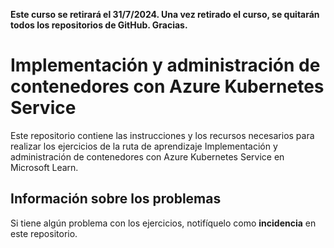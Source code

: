 **Este curso se retirará el **31/7/2024**.  Una vez retirado el curso, se quitarán todos los repositorios de GitHub. Gracias.**

# Implementación y administración de contenedores con Azure Kubernetes Service

Este repositorio contiene las instrucciones y los recursos necesarios para realizar los ejercicios de la ruta de aprendizaje Implementación y administración de contenedores con Azure Kubernetes Service en Microsoft Learn.
## Información sobre los problemas
Si tiene algún problema con los ejercicios, notifíquelo como **incidencia** en este repositorio.
